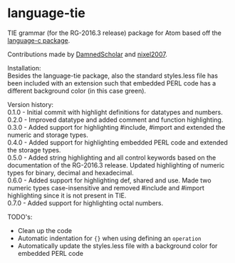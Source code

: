 # language-tie
TIE grammar (for the RG-2016.3 release) package for Atom based off the [language-c package](https://github.com/atom/language-c).

Contributions made by [DamnedScholar](https://github.com/DamnedScholar) and [nixel2007](https://github.com/nixel2007).

Installation:  
Besides the language-tie package, also the standard styles.less file has been included with an extension such that embedded PERL code has a different background color (in this case green).

Version history:  
0.1.0 - Initial commit with highlight definitions for datatypes and numbers.  
0.2.0 - Improved datatype and added comment and function highlighting.  
0.3.0 - Added support for highlighting #include, #import and extended the numeric and storage types.  
0.4.0 - Added support for highlighting embedded PERL code and extended the storage types.  
0.5.0 - Added string highlighting and all control keywords based on the documentation of the RG-2016.3 release. Updated highlighting of numeric types for binary, decimal and hexadecimal.  
0.6.0 - Added support for highlighting def, shared and use. Made two numeric types case-insensitive and removed #include and #import highlighting since it is not present in TIE.  
0.7.0 - Added support for highlighting octal numbers.

TODO's:
- Clean up the code
- Automatic indentation for `{}` when using defining an `operation`
- Automatically update the styles.less file with a background color for embedded PERL code
